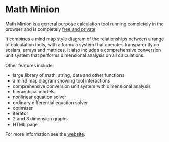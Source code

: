 Math Minion
==========

Math Minion is a general purpose calculation tool running completely in the browser
and is completely [free and private](http://mathminion.org/help/freeprivate.html)

It combines a mind map style diagram of the relationships between a range of
calculation tools, with a formula system that operates transparently on scalars,
arrays and matrices. It also includes a comprehensive conversion unit system that
performs dimensional analysis on all calculations.

Other features include:

* large library of math, string, data and other functions
* a mind map diagram showing tool interactions
* comprehensive conversion unit system with dimensional analysis
* hierarchical models
* nonlinear equation solver
* ordinary differential equation solver
* optimizer
* iterator
* 2 and 3 dimension graphs
* HTML page

For more information see the [website](http://mathminon.org).